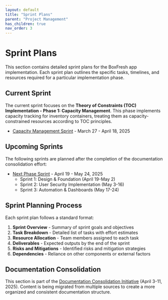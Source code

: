 ```yaml
---
layout: default
title: "Sprint Plans"
parent: "Project Management"
has_children: true
nav_order: 3
---
```


# Sprint Plans

This section contains detailed sprint plans for the BoxFresh app implementation. Each sprint plan outlines the specific tasks, timelines, and resources required for a particular implementation phase.

## Current Sprint

The current sprint focuses on the **Theory of Constraints (TOC) Implementation - Phase 1: Capacity Management**. This phase implements capacity tracking for inventory containers, treating them as capacity-constrained resources according to TOC principles.

- [Capacity Management Sprint](./capacity-sprint.md) - March 27 - April 18, 2025

## Upcoming Sprints

The following sprints are planned after the completion of the documentation consolidation effort:

- [Next Phase Sprint](./next-phase-sprint.md) - April 19 - May 24, 2025
  - Sprint 1: Design & Foundation (April 19-May 2)
  - Sprint 2: User Security Implementation (May 3-16)
  - Sprint 3: Automation & Dashboards (May 17-24)

## Sprint Planning Process

Each sprint plan follows a standard format:

1. **Sprint Overview** - Summary of sprint goals and objectives
2. **Task Breakdown** - Detailed list of tasks with effort estimates
3. **Resource Allocation** - Team members assigned to each task
4. **Deliverables** - Expected outputs by the end of the sprint
5. **Risks and Mitigations** - Identified risks and mitigation strategies
6. **Dependencies** - Reliance on other components or external factors

## Documentation Consolidation

This section is part of the [Documentation Consolidation Initiative](../../consolidation/index.md) (April 3-11, 2025). Content is being migrated from multiple sources to create a more organized and consistent documentation structure. 
